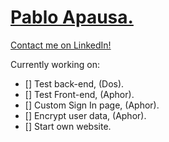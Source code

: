 # [Pablo Apausa.](https://apausa.dev)
[Contact me on LinkedIn!](https://www.linkedin.com/in/apausa/)

Currently working on: 
- [] Test back-end, (Dos).
- [] Test Front-end, (Aphor). 
- [] Custom Sign In page, (Aphor). 
- [] Encrypt user data, (Aphor). 
- [] Start own website.
